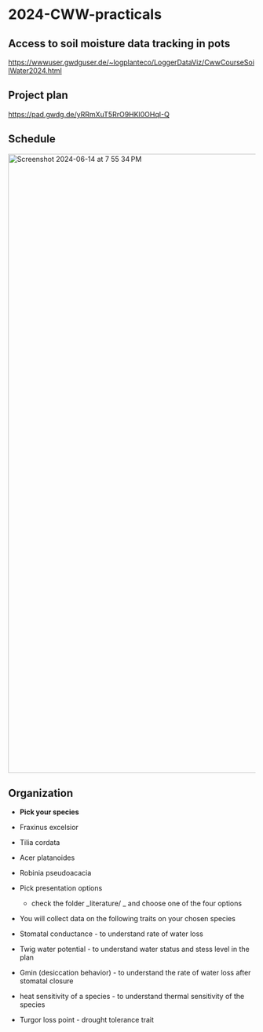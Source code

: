 # 2024-CWW-practicals

## Access to soil moisture data tracking in pots
https://wwwuser.gwdguser.de/~logplanteco/LoggerDataViz/CwwCourseSoilWater2024.html


## Project plan
https://pad.gwdg.de/yRRmXuT5RrO9HKl0OHqI-Q


## Schedule
<img width="1260" alt="Screenshot 2024-06-14 at 7 55 34 PM" src="https://github.com/sharathsp93/2024-CWW-practicals/assets/33393353/a791886f-1f1b-45d9-adee-7ab795c46e69">


## Organization

* **Pick your species**
 * Fraxinus excelsior
 * Tilia cordata
 * Acer platanoides
 * Robinia pseudoacacia

* Pick presentation options
  * check the folder _literature/ _ and choose one of the four options

* You will collect data on the following traits on your chosen species
 * Stomatal conductance - to understand rate of water loss
 * Twig water potential - to understand water status and stess level in the plan
 * Gmin (desiccation behavior) - to understand the rate of water loss after stomatal closure
 * heat sensitivity of a species - to understand thermal sensitivity of the species
 * Turgor loss point - drought tolerance trait


